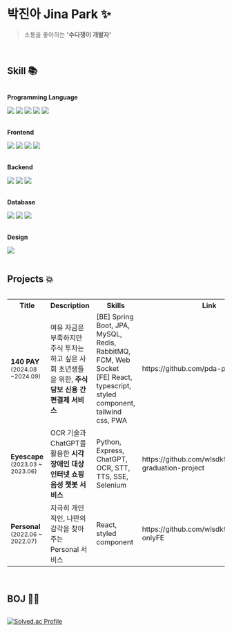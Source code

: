 # 박진아 Jina Park ✨
> 소통을 좋아하는 <b>'수다쟁이 개발자'</b>
<br/>

## Skill 📚
<div style="display:flex; flex-direction:column; align-items:flex-start;">
  <!-- Programming-Language -->
  <p><strong>Programming Language</strong></p>
  <div>
    <img src="https://img.shields.io/badge/c++-00599C?style=for-the-badge&logo=c%2B%2B&logoColor=white">
    <img src="https://img.shields.io/badge/Java-007396.svg?&style=for-the-badge&logo=Java&logoColor=white">
    <img src="https://img.shields.io/badge/python-3776AB?style=for-the-badge&logo=python&logoColor=white"> 
    <img src="https://img.shields.io/badge/javascript-F7DF1E?style=for-the-badge&logo=javascript&logoColor=black">
    <img src="https://img.shields.io/badge/TYPESCRIPT-%233178C6?style=for-the-badge&logo=typescript&logoColor=%23ffffff" />
    
  </div>
  <br />

  <!-- Front-end -->
  <p><strong>Frontend</strong></p>
  <div>
    <img src="https://img.shields.io/badge/react-%2320232a.svg?style=for-the-badge&logo=react&logoColor=%2361DAFB" />
    <img src="https://img.shields.io/badge/next.js-000000?style=for-the-badge&logo=next.js&logoColor=white"> 
    <img src="https://img.shields.io/badge/TAILWIND%20CSS-%2306B6D4?style=for-the-badge&logo=tailwindcss&logoColor=%23ffffff" />
    <img src="https://img.shields.io/badge/styled--components-DB7093?style=for-the-badge&logo=styled-components&logoColor=white" />
  </div>
  <br/>

  <!-- Back-end -->
  <p><strong>Backend</strong></p>
  <div>
    <img src="https://img.shields.io/badge/SpringBoot-6DB33F.svg?&style=for-the-badge&logo=SpringBoot&logoColor=white">
    <img src="https://img.shields.io/badge/node.js-339933?style=for-the-badge&logo=node.js&logoColor=white"> 
    <img src="https://img.shields.io/badge/express-000000?style=for-the-badge&logo=express&logoColor=white"> 
  </div>
  <br/>

  <!-- Database -->
  <p><strong>Database</strong></p>
  <div>
    <img src="https://img.shields.io/badge/mysql-4479A1?style=for-the-badge&logo=mysql&logoColor=white"> 
    <img src="https://img.shields.io/badge/mongoDB-47A248?style=for-the-badge&logo=MongoDB&logoColor=white">
    <img src="https://img.shields.io/badge/redis-FF4438?style=for-the-badge&logo=Redis&logoColor=white">
  </div>
  <br />

  <!-- Design -->
  <p><strong>Design</strong></p>
  <div>
    <img src="https://img.shields.io/badge/Figma-F24E1E?style=for-the-badge&logo=figma&logoColor=black"> 
  </div>
  <br />

## Projects 💥
<table align="center">
  <tr>
    <th>Title</th>
     <th>Description</th>
    <th>Skills</th>
    <th>Link</th>
  </tr>
  <tr>
    <td><strong>140 PAY</strong> <br/><sub>(2024.08 ~2024.09)</sub></td>
    <td>여유 자금은 부족하지만 주식 투자는 하고 싶은 사회 초년생들을 위한, <strong>주식 담보 신용 간편결제 서비스</strong></td>
    <td>[BE] Spring Boot, JPA, MySQL, Redis, RabbitMQ, FCM, Web Socket<br/>[FE] React, typescript, styled component, tailwind css, PWA</td>
    <td>https://github.com/pda-pay</td>
  </tr>
  <tr>
    <td><strong>Eyescape</strong> <br/><sub>(2023.03 ~ 2023.06)</sub></td>
    <td>OCR 기술과 ChatGPT를 활용한 <strong>시각장애인 대상 인터넷 쇼핑 음성 챗봇 서비스</strong></td>
    <td>Python, Express, ChatGPT, OCR, STT, TTS, SSE, Selenium</td>
    <td>https://github.com/wlsdk9803/2023-graduation-project</td>
  </tr>
  <tr>
    <td><strong>Personal</strong> <br/><sub>(2022.06 ~ 2022.07)</sub></td>
    <td>지극히 개인적인, 나만의 감각을 찾아주는 Personal 서비스</td>
    <td>React, styled component</td>
    <td>https://github.com/wlsdk9803/personal-onlyFE</td>
  </tr>
</table>
<br/>

## BOJ 👩‍💻
[![Solved.ac Profile](http://mazassumnida.wtf/api/v2/generate_badge?boj=wlsdk9803)](https://solved.ac/wlsdk9803/)
